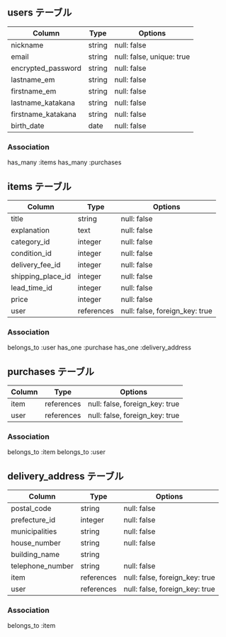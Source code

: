 ## users テーブル

| Column             | Type    | Options                   |
| ------------------ | ------- | ------------------------- |
| nickname           | string  | null: false               |
| email              | string  | null: false, unique: true |
| encrypted_password | string  | null: false               |
| lastname_em        | string  | null: false               |
| firstname_em       | string  | null: false               |
| lastname_katakana  | string  | null: false               |
| firstname_katakana | string  | null: false               |
| birth_date         | date    | null: false               |

### Association

  has_many :items
  has_many :purchases



## items テーブル

| Column              | Type       | Options                        |
| ------------------- | ---------- | ------------------------------ |
| title               | string     | null: false                    |
| explanation         | text       | null: false                    |
| category_id         | integer    | null: false                    |
| condition_id        | integer    | null: false                    |
| delivery_fee_id     | integer    | null: false                    |
| shipping_place_id   | integer    | null: false                    |
| lead_time_id        | integer    | null: false                    |
| price               | integer    | null: false                    |
| user                | references | null: false, foreign_key: true |

### Association

  belongs_to :user
  has_one :purchase
  has_one :delivery_address



## purchases テーブル

| Column           | Type       | Options                        |
| ---------------- | ---------- | ------------------------------ |
| item             | references | null: false, foreign_key: true |
| user             | references | null: false, foreign_key: true |

### Association
  belongs_to :item
  belongs_to :user



## delivery_address テーブル

| Column             | Type       | Options                        |
| ------------------ | ---------- | ------------------------------ |
| postal_code        | string     | null: false                    |
| prefecture_id      | integer    | null: false                    |
| municipalities     | string     | null: false                    |
| house_number       | string     | null: false                    |
| building_name      | string     |                                |
| telephone_number   | string     | null: false                    |
| item               | references | null: false, foreign_key: true |
| user               | references | null: false, foreign_key: true |

### Association

  belongs_to :item